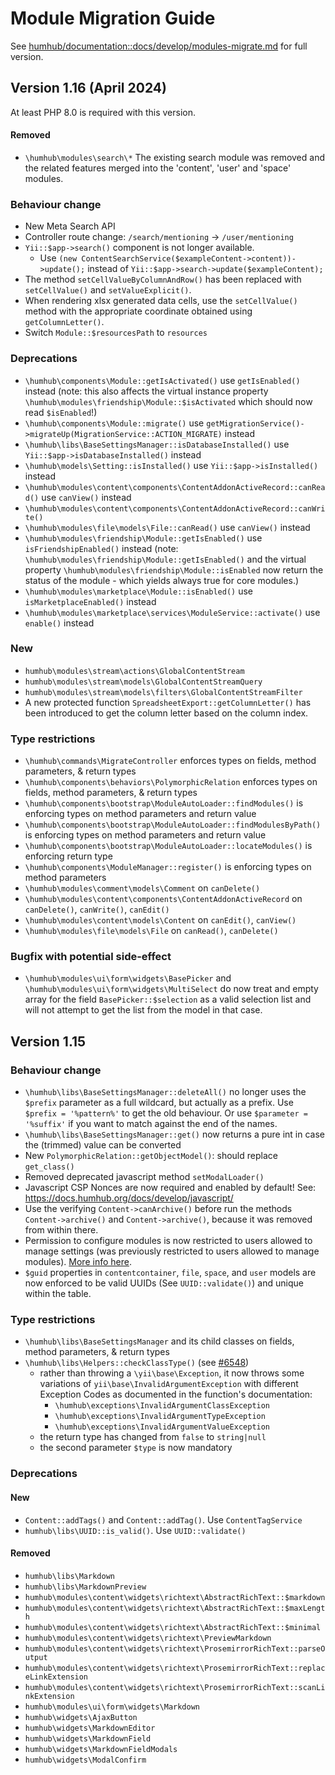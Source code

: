 Module Migration Guide
======================

See [humhub/documentation::docs/develop/modules-migrate.md](https://github.com/humhub/documentation/blob/master/docs/develop/modules-migrate.md)
for full version.

Version 1.16 (April 2024)
-------------------------
At least PHP 8.0 is required with this version.

#### Removed
- `\humhub\modules\search\*` The existing search module was removed and the related features merged
  into the 'content', 'user' and 'space' modules.

### Behaviour change
- New Meta Search API
- Controller route change: `/search/mentioning` -> `/user/mentioning`
- `Yii::$app->search()` component is not longer available.
    - Use `(new ContentSearchService($exampleContent->content))->update();` instead of `Yii::$app->search->update($exampleContent);`
- The method `setCellValueByColumnAndRow()` has been replaced with `setCellValue()` and `setValueExplicit()`.
- When rendering xlsx generated data cells, use the `setCellValue()` method with the appropriate coordinate obtained using `getColumnLetter()`.
- Switch `Module::$resourcesPath` to `resources`

### Deprecations
- `\humhub\components\Module::getIsActivated()` use `getIsEnabled()` instead
  (note: this also affects the virtual instance property `\humhub\modules\friendship\Module::$isActivated` which should
  now read `$isEnabled`!)
- `\humhub\components\Module::migrate()` use `getMigrationService()->migrateUp(MigrationService::ACTION_MIGRATE)` instead
- `\humhub\libs\BaseSettingsManager::isDatabaseInstalled()` use `Yii::$app->isDatabaseInstalled()` instead
- `\humhub\models\Setting::isInstalled()` use `Yii::$app->isInstalled()` instead
- `\humhub\modules\content\components\ContentAddonActiveRecord::canRead()` use `canView()` instead
- `\humhub\modules\content\components\ContentAddonActiveRecord::canWrite()`
- `\humhub\modules\file\models\File::canRead()` use `canView()` instead
- `\humhub\modules\friendship\Module::getIsEnabled()` use `isFriendshipEnabled()` instead
  (note: `\humhub\modules\friendship\Module::getIsEnabled()` and the virtual
  property `\humhub\modules\friendship\Module::isEnabled` now return the status of the module -
  which yields always true for core modules.)
- `\humhub\modules\marketplace\Module::isEnabled()` use `isMarketplaceEnabled()` instead
- `\humhub\modules\marketplace\services\ModuleService::activate()` use `enable()` instead

### New
- `humhub\modules\stream\actions\GlobalContentStream`
- `humhub\modules\stream\models\GlobalContentStreamQuery`
- `humhub\modules\stream\models\filters\GlobalContentStreamFilter`
- A new protected function `SpreadsheetExport::getColumnLetter()` has been introduced to get the column letter based on the column index.

### Type restrictions
- `\humhub\commands\MigrateController` enforces types on fields, method parameters, & return types
- `\humhub\components\behaviors\PolymorphicRelation` enforces types on fields, method parameters, & return types
- `\humhub\components\bootstrap\ModuleAutoLoader::findModules()` is enforcing types on method parameters and return value
- `\humhub\components\bootstrap\ModuleAutoLoader::findModulesByPath()` is enforcing types on method parameters and return value
- `\humhub\components\bootstrap\ModuleAutoLoader::locateModules()` is enforcing return type
- `\humhub\components\ModuleManager::register()` is enforcing types on method parameters
- `\humhub\modules\comment\models\Comment` on `canDelete()`
- `\humhub\modules\content\components\ContentAddonActiveRecord` on `canDelete()`, `canWrite()`, `canEdit()`
- `\humhub\modules\content\models\Content` on `canEdit()`, `canView()`
- `\humhub\modules\file\models\File` on `canRead()`, `canDelete()`

### Bugfix with potential side-effect
- `\humhub\modules\ui\form\widgets\BasePicker` and `\humhub\modules\ui\form\widgets\MultiSelect` do now treat and empty array for the field `BasePicker::$selection` as a valid selection list and will not attempt to get the list from the model in that case.

Version 1.15
-------------------------

### Behaviour change
- `\humhub\libs\BaseSettingsManager::deleteAll()` no longer uses the `$prefix` parameter as a full wildcard, but
  actually as a prefix. Use `$prefix = '%pattern%'` to get the old behaviour. Or use `$parameter = '%suffix'` if you
  want to match against the end of the names.
- `\humhub\libs\BaseSettingsManager::get()` now returns a pure int in case the (trimmed) value can be converted
- New `PolymorphicRelation::getObjectModel()`: should replace `get_class()`
- Removed deprecated javascript method `setModalLoader()`
- Javascript CSP Nonces are now required and enabled by default! See: https://docs.humhub.org/docs/develop/javascript/
- Use the verifying `Content->canArchive()` before run the methods `Content->archive()`
  and `Content->archive()`, because it was removed from within there.
- Permission to configure modules is now restricted to users allowed to manage settings (was previously restricted to users allowed to manage modules). [More info here](https://github.com/humhub/humhub/issues/6174).
- `$guid` properties in `contentcontainer`, `file`, `space`, and `user` models are now enforced to be valid UUIDs
  (See `UUID::validate()`) and unique within the table.

### Type restrictions
- `\humhub\libs\BaseSettingsManager` and its child classes on fields, method parameters, & return types
- `\humhub\libs\Helpers::checkClassType()` (see [#6548](https://github.com/humhub/humhub/pull/6548))
    - rather than throwing a `\yii\base\Exception`, it now throws some variations of `yii\base\InvalidArgumentException`
      with different Exception Codes as documented in the function's documentation:
        - `\humhub\exceptions\InvalidArgumentClassException`
        - `\humhub\exceptions\InvalidArgumentTypeException`
        - `\humhub\exceptions\InvalidArgumentValueException`
    - the return type has changed from `false` to `string|null`
    - the second parameter `$type` is now mandatory

### Deprecations

#### New
- `Content::addTags()` and `Content::addTag()`. Use `ContentTagService`
- `humhub\libs\UUID::is_valid()`. Use `UUID::validate()`

#### Removed
- `humhub\libs\Markdown`
- `humhub\libs\MarkdownPreview`
- `humhub\modules\content\widgets\richtext\AbstractRichText::$markdown`
- `humhub\modules\content\widgets\richtext\AbstractRichText::$maxLength`
- `humhub\modules\content\widgets\richtext\AbstractRichText::$minimal`
- `humhub\modules\content\widgets\richtext\PreviewMarkdown`
- `humhub\modules\content\widgets\richtext\ProsemirrorRichText::parseOutput`
- `humhub\modules\content\widgets\richtext\ProsemirrorRichText::replaceLinkExtension`
- `humhub\modules\content\widgets\richtext\ProsemirrorRichText::scanLinkExtension`
- `humhub\modules\ui\form\widgets\Markdown`
- `humhub\widgets\AjaxButton`
- `humhub\widgets\MarkdownEditor`
- `humhub\widgets\MarkdownField`
- `humhub\widgets\MarkdownFieldModals`
- `humhub\widgets\ModalConfirm`
